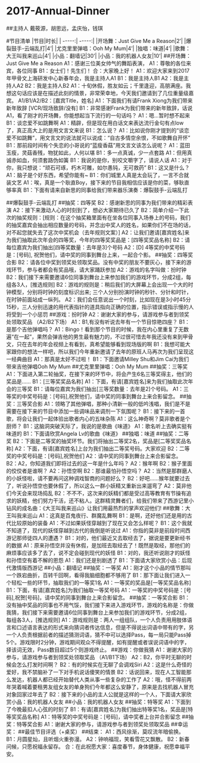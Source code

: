 # 2017-Annual-Dinner

##主持人
戴筱源，胡思远，孟庆怡，钱琪

#节目清单
|节目|时长|
| -----:| -----:|
|开场舞：Just Give Me a Reason|2’|
|爆裂鼓手-云端乱打|4’|
|尤克里里弹唱：Ooh My Mum|4’|
|独唱：味道|4’|
|歌舞：大王叫我来巡山|4’|
|小品：翻墙记|30’|
|小品：我的机器人女友|10’|
##开场舞：Just Give Me a Reason
A1：感谢三位美女帅气的舞蹈表演，
A1：尊敬的各位来宾，各位同事
B1：女士们！先生们！
合：大家晚上好！
A1：欢迎大家来到2017年甲骨文上海研发中心新春年会，我是主持人A1
B1：我是主持人B1
A2：我是主持人A2
B2：我是主持人B2
A1：十旬休假，胜友如云；千里逢迎，高朋满座。我想这句话应该是在描述此刻的情景，非常荣幸地，今天我们邀请到了几位重量级嘉宾。
A1/B1/A2/B2：[嘉宾Title，姓名]
A1：下面我们有请Frank Xiong为我们带来新年致辞
[VCR/现场致辞/没有]
B1：非常感谢Frank为我们带来的新年致辞，话说A1，看了刚才的开场舞，你能想起当下流行的一句话吗？
A1：嗯…暂时想不起来
B1：谈恋爱不如跳舞啊
A1：精辟，但是现在用白话文来表达流行金句有点low了，真正高大上的是用文言文来说
B1：怎么说？
A1：比如说你刚才提到的“谈恋爱不如跳舞”，用文言文的说法就可以说成：“自古多情空余恨，不如歌舞自开怀”
B1：那前段时间有个失恋的小哥说的“蓝瘦香菇”用文言文该怎么说呢？
A1：蓝田玉瘦，灵菇香残，物犹如此，人何以堪
B1：多一点真诚，少一点套路
A1：但用真诚赤如血，何须套路伪如簧
B1：我说的是你，别咬文嚼字了，请说人话
A1：对于你，我只想说：“顽石可琢，朽木可雕，如尔愚钝，无可救药”
B1：这又是什么？
A1：脑子是个好东西，希望你能有~
B1：你们城里人真是太会玩了，一言不合就装文艺
A1：唉，真是一个耿直Boy，接下来的节目我相信应该是你的菜，够耿直够率真
B1：下面有请来自新思的同事给我们带来器乐演奏：爆裂鼓手-云端乱打

##爆裂鼓手-云端乱打
##抽奖：四等奖
B2：感谢新思的同事为我们带来的精彩表演
A2：接下来激动人心的时刻到了，想必大家期待已久了
B2：简单介绍一下此次的抽奖规则：[规则：在这个抽奖箱里面有在坐各位同事入场券上的号码，我们的抽奖嘉宾会抽出相应数量的号码，并念出中奖人的姓名，如果你们不在场的话，对不起您就失去了这次中奖机会（去年规则文案）]
A2：让我们邀请[嘉宾姓名]来为我们抽取此次年会的四等奖，今年的四等奖奖品是：[四等奖奖品名称]
B2：请每位嘉宾为我们抽出[四等奖数量：去年是3]个号码
A2：[D] 4等奖的中奖号码是：[号码], 祝贺他们，请中奖的同事到舞台上来，一起合个影。
##抽奖：四等奖合影
B2：请各位中奖到领奖处领取奖品。没有中奖的朋友不要灰心，接下来的游戏环节，参与者都会有奖品哦，请大家踊跃参加
A2：游戏的名字叫做：扮时钟
B2：我们接下来需要邀请6位同事到舞台上来参加我们的游戏环节，分成2组，每组各3人，[推选规则]
B2：游戏的规则是：稍后我们的大屏幕上会出现一个大的时钟模型，分别将时钟的刻度标识出来; 三个人分别扮演时钟的秒针、分针和时针，在时钟前面站成一纵列。
A2：我们会任意说出一个时刻，比如现在是3小时45分15秒，三人分别迅速的用代表指针的道具指向正确的位置，指示错误或指示慢的人将受到一个小惩罚
##游戏：扮时钟
A2：谢谢大家的参与，请游戏参与者到领奖处领取奖品
（A2/B2下场）
A1：B1,有没有听说去年有一个节目惊艳四座？
B1：是那个吉他弹唱吗？
A1：Bingo！看到那个节目的时候，我在内心里重复了无数遍“在一起”，果然会弹吉他的男生最有魅力的，不过很可惜去年我还没有来到甲骨文，只在去年的年会视频上有看到，真希望能够看到现场版的啊
B1：我想可能大家跟你的想法一样吧，所以我们今年重新邀请了去年的原班人马再次为我们呈现这一经典曲目
A1：那真是太好不过啦！
B1：下面邀请Milley Shu和Jim Cai为我们带来吉他弹唱Ooh My Mum
##尤克里里弹唱：Ooh My Mum
##抽奖：三等奖
A1：下面进入第二轮抽奖，在接下来的环节中，将会产生6名三等奖得主，他们的奖品是……
B1：[三等奖奖品名称]
A1：下面，有请[嘉宾姓名]来为我们抽取此次年会的三等奖
B1：请每位嘉宾为我们抽出[三等奖数量：去年是2]个号码。
A1：三等奖的中奖号码是：[号码],祝贺他们，请中奖的同事到舞台上来合影留念。
##抽奖：三等奖合影
A1：领略了其他弹唱，那种小清新一般的低吟浅唱，我们是不是需要在接下来的节目中添加一些调味品来调剂一下氛围呢？
B1：接下来的一首歌，将会让我们一起体验出歌者内心的五味杂陈
A1：这么神奇啊？莫非歌者是个厨师？
B1：这脑洞突破天际了，我说的是歌曲《味道》
A1：歌名听上去确实挺有味道的
B1：下面请欣赏Angela Lv的歌曲《味道》
##独唱：味道
##抽奖：二等奖
B2：下面是二等奖的抽奖环节。我们将抽出二等奖2名，奖品是[二等奖奖品名称]
A2：下面，有请[嘉宾姓名]上台为我们抽出二等奖号码。大家欢迎
B2：二等奖的中奖号码是：[号码],祝贺他们
A2：请中奖的同事到舞台上来合影留念。
B2：A2，你知道我们即将过去的这一年是什么年吗？
A2：猴年啊
B2：猴子里面的佼佼者是谁啊？
A2：孙悟空啊
B2：那谁最怕孙悟空吗？
A2：当然是那群磨人的小妖怪啦，请不要再问这种调戏智商的问题好么？
B2：好吧……猴年就要过去了，听说孙悟空也要休假了，所以这么一群小妖精又重新出来遛弯了
A2：莫非他们今天会来现场捣乱
B2：不不不，这次来的妖精们都是受过高等教育有节操有追求的妖精，他们努力干活，还不粘人。这群精灵舞者们，给我们带来了西游记里小钻风的成名曲：《大王叫我来巡山》让我们用最热烈的掌声欢迎他们!
##歌舞：大王叫我来巡山
A1：这真是百鬼夜行、群魔乱舞啊
B1：是啊，还好他们还是用的古代比较原始的装备
A1：不过如果妖怪穿越到了现在又会怎么样呢？
B1：这个我就不知道了，现代的妖怪穿越到古代的我倒是听说过
A1：你指的莫非是前段时间西游记那师徒四人的遭遇？
B1：对的，他们最近又去取经去了，据说是要更新经书的数据
A1：原来孙悟空并没有休假，是加班去取经去了！既然是取经，那他们的麻烦事应该多了去了，说不定会碰到现代的妖怪
B1：对的，我还听说刚才的妖怪和孙悟空有着不解的恩怨
A1：我们还是别剧透了
B1：下面请大家欣赏小品：后现代激情版西游记
##小品：翻墙记
##抽奖：一等奖
A1：刚才这个小品的情节那叫一个跌宕曲折，百转千回啊，看得我脑细胞都不够用了
B1：那下面让我们进入一个轻松一些的环节，抽取我们的一等奖1名
A1：一等奖的奖品是[一等奖奖品名称]
B1：下面，有请[嘉宾姓名]为我们抽取一等奖号码
A1：一等奖的中奖号码是：[号码],祝贺[号码]，请中奖的同事到舞台上来合影留念。
##抽奖：一等奖合影
B1：没有抽中奖品的同事也不用气馁，我们接下来进入游戏环节，游戏的名称是：你做我猜，我们接下来需要邀请6位同事到舞台上来参加我们的游戏环节，分成2组，每组各3人，[推选规则]
A1：游戏规则是：两人一组组队，一个人负责用用肢体语言和口述语言表达的形式来向猜词者传达信息，但是不得说出词语中带有的字，另一个人负责根据前者的描述猜测词语，猜不中可以选择Pass，每一局只能Pass掉5个。游戏限时2分钟，游戏期间观众不得提醒，如有提醒或者误说词语中的字，择该词无效，Pass数目超过5个则游戏终止。
##游戏：你做我猜
A1：谢谢大家的参与，请游戏参与者到领奖处领取奖品
（A1/B1下场）
A2：B2，你平时无聊的时候会怎么打发时间啊？
B2：有的时候实在无聊了会调戏Siri
A2：这是什么奇怪的爱好，我不禁脑补了一下对手机说话傻笑的情景
B2：话说回来，现在人工智能那么发达，机器人都已经开始替代人类从事一些复杂的工作了
A2：哦，怪不得前两年哭着喊着要租男友组女友的单身狗们今年都这么安静了，原来是去找机器人冒充对象回家过年去了
B2：接下来的小品的主人公就是这样的一个人，下面请大家欣赏小品：我的机器人女友
##小品：我的机器人女友
##抽奖：特等奖
A1：下面到了今晚最扣人心弦的时刻了
B1：有请[嘉宾姓名]为我们抽出特等奖1名，奖品是[特等奖奖品名称]
A1：特等奖的中奖号码是：[号码]，请中奖者上台并合影留念
##抽奖：特等奖合影
A1：谢谢大家的参与，请游戏参与者到领奖处领取奖品
##幸运奖：
##最佳节目评选（+桌奖）
##结束：
A1：西风徐渐，莫叹流年暗偷换。
B1：月圆星灿，且听烟火重弥漫。
A2：钟响福现，笑看雪花又飘散。
B2：新春问候，只愿祝福永留存。
合：在此祝愿大家：喜度春节，身体健康，祝愿幸福平安。
